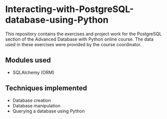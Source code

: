# Interacting-with-PostgreSQL-database-using-Python
This repository contains the exercises and project work for the PostgreSQL section of the Advanced Database with Python online course. The data used in these exercises were provided by the course coordinator.

## Modules used
- SQLAlchemy (ORM)

## Techniques implemented
- Database creation
- Database manipulation
- Querying a database using Python
